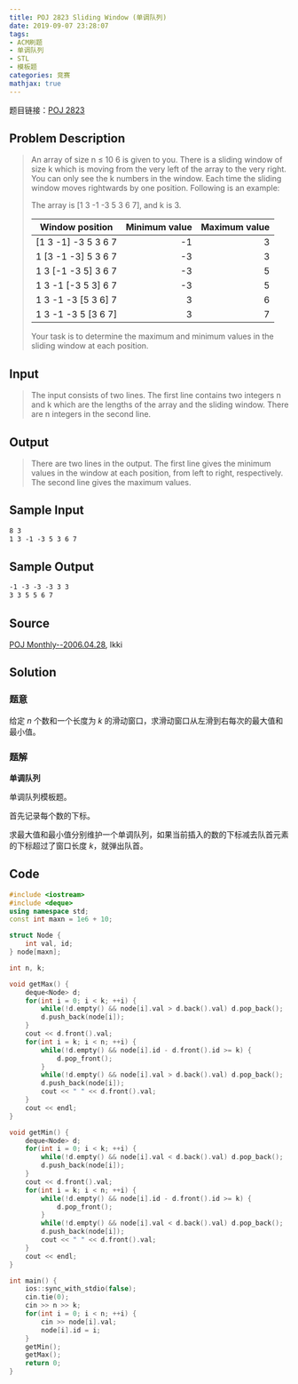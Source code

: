 ```yaml
---
title: POJ 2823 Sliding Window (单调队列)
date: 2019-09-07 23:28:07
tags:
- ACM刷题
- 单调队列
- STL
- 模板题
categories: 竞赛
mathjax: true
---
```


题目链接：[POJ 2823](http://poj.org/problem?id=2823)

## Problem Description
> An array of size n ≤ 10 6 is given to you. There is a sliding window of size k which is moving from the very left of the array to the very right. You can only see the k numbers in the window. Each time the sliding window moves rightwards by one position. Following is an example:
> 
> The array is [1 3 -1 -3 5 3 6 7], and k is 3.
> 
> |Window position	|Minimum value	|Maximum value|
> |:--:|--:|--:|
> |[1  3  -1] -3  5  3  6  7 	|-1	|3|
> | 1 [3  -1  -3] 5  3  6  7 	|-3	|3|
> | 1  3 [-1  -3  5] 3  6  7 	|-3	|5|
> | 1  3  -1 [-3  5  3] 6  7 	|-3	|5|
> | 1  3  -1  -3 [5  3  6] 7 	|3	|6|
> | 1  3  -1  -3  5 [3  6  7]	|3	|7|
> 
> Your task is to determine the maximum and minimum values in the sliding window at each position.


## Input
> The input consists of two lines. The first line contains two integers n and k which are the lengths of the array and the sliding window. There are n integers in the second line.
 
## Output
> There are two lines in the output. The first line gives the minimum values in the window at each position, from left to right, respectively. The second line gives the maximum values.    
 

## Sample Input

```markdown
8 3
1 3 -1 -3 5 3 6 7
```

## Sample Output

```markdown
-1 -3 -3 -3 3 3
3 3 5 5 6 7
```

## Source

[POJ Monthly--2006.04.28](http://poj.org/searchproblem?field=source&key=POJ+Monthly--2006.04.28), Ikki

## Solution

### 题意

给定 $n$ 个数和一个长度为 $k$ 的滑动窗口，求滑动窗口从左滑到右每次的最大值和最小值。

### 题解

**单调队列**

单调队列模板题。

首先记录每个数的下标。

求最大值和最小值分别维护一个单调队列，如果当前插入的数的下标减去队首元素的下标超过了窗口长度 $k$，就弹出队首。

## Code

```cpp
#include <iostream>
#include <deque>
using namespace std;
const int maxn = 1e6 + 10;

struct Node {
    int val, id;
} node[maxn];

int n, k;

void getMax() {
    deque<Node> d;
    for(int i = 0; i < k; ++i) {
        while(!d.empty() && node[i].val > d.back().val) d.pop_back();
        d.push_back(node[i]);
    }
    cout << d.front().val;
    for(int i = k; i < n; ++i) {
        while(!d.empty() && node[i].id - d.front().id >= k) {
            d.pop_front();
        }
        while(!d.empty() && node[i].val > d.back().val) d.pop_back();
        d.push_back(node[i]);
        cout << " " << d.front().val;
    }
    cout << endl;
}

void getMin() {
    deque<Node> d;
    for(int i = 0; i < k; ++i) {
        while(!d.empty() && node[i].val < d.back().val) d.pop_back();
        d.push_back(node[i]);
    }
    cout << d.front().val;
    for(int i = k; i < n; ++i) {
        while(!d.empty() && node[i].id - d.front().id >= k) {
            d.pop_front();
        }
        while(!d.empty() && node[i].val < d.back().val) d.pop_back();
        d.push_back(node[i]);
        cout << " " << d.front().val;
    }
    cout << endl;
}

int main() {
    ios::sync_with_stdio(false);
    cin.tie(0);
    cin >> n >> k;
    for(int i = 0; i < n; ++i) {
        cin >> node[i].val;
        node[i].id = i;
    }
    getMin();
    getMax();
    return 0;
}
```
